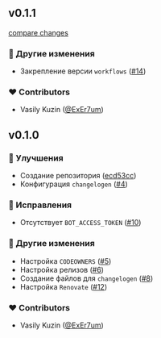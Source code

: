 
## v0.1.1

[compare changes](https://github.com/Pacific-Agency/changelogen-config/compare/v0.1.0...v0.1.1)


### 🏡 Другие изменения

  - Закрепление версии `workflows` ([#14](https://github.com/Pacific-Agency/changelogen-config/pull/14))

### ❤️  Contributors

- Vasily Kuzin ([@ExEr7um](http://github.com/ExEr7um))

## v0.1.0


### 🚀 Улучшения

  - Создание репозитория ([ecd53cc](https://github.com/Pacific-Agency/changelogen-config/commit/ecd53cc))
  - Конфигурация `changelogen` ([#4](https://github.com/Pacific-Agency/changelogen-config/pull/4))

### 🐞 Исправления

  - Отсутствует `BOT_ACCESS_TOKEN` ([#10](https://github.com/Pacific-Agency/changelogen-config/pull/10))

### 🏡 Другие изменения

  - Настройка `CODEOWNERS` ([#5](https://github.com/Pacific-Agency/changelogen-config/pull/5))
  - Настройка релизов ([#6](https://github.com/Pacific-Agency/changelogen-config/pull/6))
  - Создание файлов для `changelogen` ([#8](https://github.com/Pacific-Agency/changelogen-config/pull/8))
  - Настройка `Renovate` ([#12](https://github.com/Pacific-Agency/changelogen-config/pull/12))

### ❤️  Contributors

- Vasily Kuzin ([@ExEr7um](http://github.com/ExEr7um))

